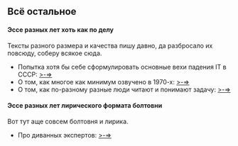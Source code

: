 ## Всё остальное

#### Эссе разных лет хоть как по делу

Тексты разного размера и качества пишу давно, да разбросало их повсюду, соберу всякое сюда.

* Попытка хотя бы себе сформулировать основные вехи падения IT в СССР: [>-=>](articles/it_ussr.md)
* О том, как многое как минимум озвучено в 1970-х:  [>-=>](articles/rodom_iz_70h.md)
* О том, как по-разному разные люди читают и понимают задачу:  [>-=>](articles/liudi_zadachi.md)

#### Эссе разных лет лирического формата болтовни

Вот тут аще совсем болтовня и лирика.

* Про диванных экспертов: [>-=>](articles/divan.md)
